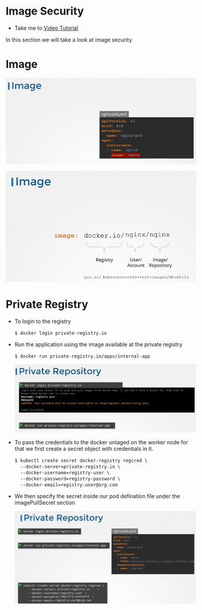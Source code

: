 # Image Security
  - Take me to [Video Tutorial](https://kodekloud.com/courses/539883/lectures/9808251)

In this section we will take a look at image security

# Image
  
  ![img1](../../images/img1.PNG)
  
  ![img2](../../images/img2.PNG)
  
# Private Registry
- To login to the registry
  ```
  $ docker login private-registry.io
  ```
- Run the application using the image available at the private registry
  ```
  $ docker run private-registry.io/apps/internal-app
  ```
  
  ![prvr](../../images/prvr.PNG)
  
- To pass the credentials to the docker untaged on the worker node for that we first create a secret object with credentials in it.
  ```
  $ kubectl create secret docker-registry regcred \
    --docker-server=private-registry.io \ 
    --docker-username=registry-user \
    --docker-password=registry-password \
    --docker-email=registry-user@org.com
  ```
- We then specify the secret inside our pod defination file under the imagePullSecret section 
  
  ![prvr1](../../images/prvr1.PNG)
  
  
